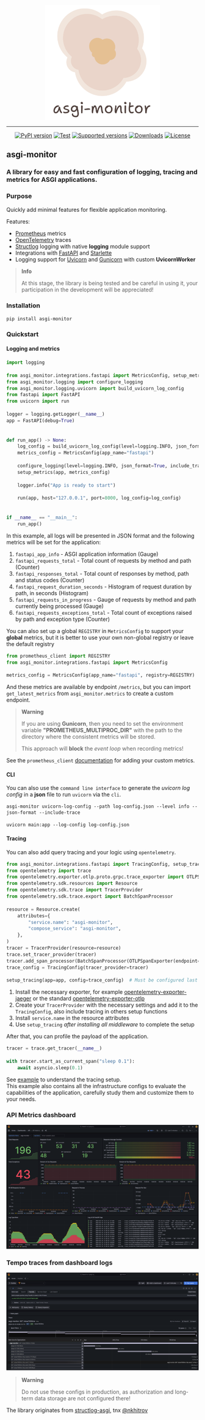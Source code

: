<div align="center">
  <pictire>
    <source media="(prefers-color-scheme: dark)" srcset="https://github.com/draincoder/asgi-monitor/blob/master/docs/logo/asgi-monitor-dark.png?raw=true">
    <source media="(prefers-color-scheme: light)" srcset="https://github.com/draincoder/asgi-monitor/blob/master/docs/logo/asgi-monitor-light.png?raw=true">
    <img alt="asgi-monitor logo" src="docs/logo/asgi-monitor-light.png" height="300">
  </pictire>

  <hr>

  [![PyPI version](https://badge.fury.io/py/asgi-monitor.svg)](https://pypi.python.org/pypi/asgi-monitor)
  [![Test](https://github.com/draincoder/asgi-monitor/actions/workflows/ci.yaml/badge.svg)](https://github.com/draincoder/asgi-monitor/actions/workflows/ci.yaml)
  [![Supported versions](https://img.shields.io/pypi/pyversions/asgi-monitor.svg)](https://pypi.python.org/pypi/asgi-monitor)
  [![Downloads](https://img.shields.io/pypi/dm/asgi-monitor.svg)](https://pypistats.org/packages/asgi-monitor)
  [![License](https://img.shields.io/github/license/draincoder/asgi-monitor)](https://github.com/draincoder/asgi-monitor/blob/master/LICENSE)

</div>

## asgi-monitor
### A library for easy and fast configuration of logging, tracing and metrics for ASGI applications.

### Purpose

Quickly add minimal features for flexible application monitoring.

Features:
 - [Prometheus](https://prometheus.io) metrics
 - [OpenTelemetry](https://opentelemetry.io) traces
 - [Structlog](https://www.structlog.org/) logging with native **logging** module support
 - Integrations with [FastAPI](https://fastapi.tiangolo.com) and [Starlette](https://www.starlette.io)
 - Logging support for [Uvicorn](https://www.uvicorn.org) and [Gunicorn](https://gunicorn.org) with custom **UvicornWorker**

> **Info**
>
> At this stage, the library is being tested and be careful in using it,
> your participation in the development will be appreciated!


### Installation

```shell
pip install asgi-monitor
```

### Quickstart

#### Logging and metrics

```python
import logging

from asgi_monitor.integrations.fastapi import MetricsConfig, setup_metrics
from asgi_monitor.logging import configure_logging
from asgi_monitor.logging.uvicorn import build_uvicorn_log_config
from fastapi import FastAPI
from uvicorn import run

logger = logging.getLogger(__name__)
app = FastAPI(debug=True)


def run_app() -> None:
    log_config = build_uvicorn_log_config(level=logging.INFO, json_format=True, include_trace=False)
    metrics_config = MetricsConfig(app_name="fastapi")

    configure_logging(level=logging.INFO, json_format=True, include_trace=False)
    setup_metrics(app, metrics_config)

    logger.info("App is ready to start")

    run(app, host="127.0.0.1", port=8000, log_config=log_config)


if __name__ == "__main__":
    run_app()
```

In this example, all logs will be presented in JSON format and the following metrics will be set for the application:
1. `fastapi_app_info` - ASGI application information (Gauge)
2. `fastapi_requests_total` - Total count of requests by method and path (Counter)
3. `fastapi_responses_total` - Total count of responses by method, path and status codes (Counter)
4. `fastapi_request_duration_seconds` - Histogram of request duration by path, in seconds (Histogram)
5. `fastapi_requests_in_progress` - Gauge of requests by method and path currently being processed (Gauge)
6. `fastapi_requests_exceptions_total` - Total count of exceptions raised by path and exception type (Counter)

You can also set up a global `REGISTRY` in `MetricsConfig` to support your **global** metrics,
but it is better to use your own non-global registry or leave the default registry

```python
from prometheus_client import REGISTRY
from asgi_monitor.integrations.fastapi import MetricsConfig

metrics_config = MetricsConfig(app_name="fastapi", registry=REGISTRY)
```


And these metrics are available by endpoint `/metrics`,
but you can import `get_latest_metrics` from `asgi_monitor.metrics` to create a custom endpoint.

> **Warning**
>
> If you are using **Gunicorn**, then you need to set the environment variable **"PROMETHEUS_MULTIPROC_DIR"**
> with the path to the directory where the consistent metrics will be stored.
>
> This approach will **block** the _event loop_ when recording metrics!

See the `prometheus_client` [documentation](https://prometheus.github.io/client_python/) for adding your custom metrics.

#### CLI

You can also use the `command line interface` to generate the _uvicorn log config_ in a **json** file
to run `uvicorn` via the `cli`.

```shell
asgi-monitor uvicorn-log-config --path log-config.json --level info --json-format --include-trace

uvicorn main:app --log-config log-config.json
```

#### Tracing

You can also add query tracing and your logic using `opentelemetry`.

```python
from asgi_monitor.integrations.fastapi import TracingConfig, setup_tracing
from opentelemetry import trace
from opentelemetry.exporter.otlp.proto.grpc.trace_exporter import OTLPSpanExporter
from opentelemetry.sdk.resources import Resource
from opentelemetry.sdk.trace import TracerProvider
from opentelemetry.sdk.trace.export import BatchSpanProcessor

resource = Resource.create(
    attributes={
        "service.name": "asgi-monitor",
        "compose_service": "asgi-monitor",
    },
)
tracer = TracerProvider(resource=resource)
trace.set_tracer_provider(tracer)
tracer.add_span_processor(BatchSpanProcessor(OTLPSpanExporter(endpoint="http://asgi-monitor.tempo:4317")))
trace_config = TracingConfig(tracer_provider=tracer)

setup_tracing(app=app, config=trace_config)  # Must be configured last
```

1. Install the necessary exporter, for example [opentelemetry-exporter-jaeger](https://pypi.org/project/opentelemetry-exporter-jaeger/) or the standard [opentelemetry-exporter-otlp](https://pypi.org/project/opentelemetry-exporter-otlp/)
2. Create your `TracerProvider` with the necessary settings and add it to the `TracingConfig`,
also include tracing in others setup functions
3. Install `service.name` in the resource attributes
4. Use `setup_tracing` _after installing all middleware_ to complete the setup

After that, you can profile the payload of the application.

```python
tracer = trace.get_tracer(__name__)

with tracer.start_as_current_span("sleep 0.1"):
    await asyncio.sleep(0.1)
```

See [example](https://github.com/draincoder/asgi-monitor/blob/develop/examples/real_world/app/main.py)
to understand the tracing setup.\
This example also contains all the infrastructure configs to evaluate the capabilities of the application,
carefully study them and customize them to your needs.

### API Metrics dashboard
![Dashboard](docs/images/dashboard.png)

### Tempo traces from dashboard logs
![Traces](docs/images/traces.png)

> **Warning**
>
> Do not use these configs in production, as authorization and long-term data storage are not configured there!
>

The library originates from [structlog-asgi](https://github.com/nkhitrov/structlog-asgi),
tnx [@nkhitrov](https://github.com/nkhitrov)
